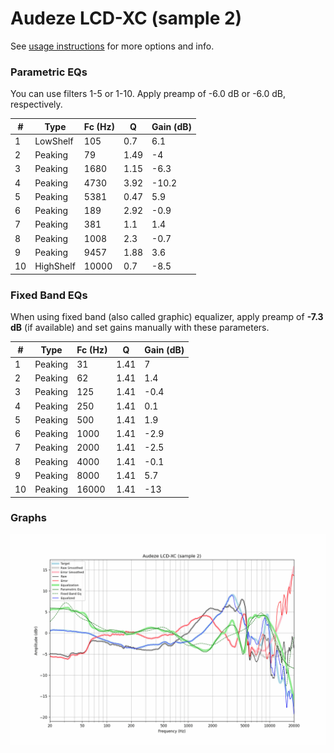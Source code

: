 # Audeze LCD-XC (sample 2)
See [usage instructions](https://github.com/jaakkopasanen/AutoEq#usage) for more options and info.

### Parametric EQs
You can use filters 1-5 or 1-10. Apply preamp of -6.0 dB or -6.0 dB, respectively.

|   # | Type      |   Fc (Hz) |    Q |   Gain (dB) |
|-----|-----------|-----------|------|-------------|
|   1 | LowShelf  |       105 | 0.7  |         6.1 |
|   2 | Peaking   |        79 | 1.49 |        -4   |
|   3 | Peaking   |      1680 | 1.15 |        -6.3 |
|   4 | Peaking   |      4730 | 3.92 |       -10.2 |
|   5 | Peaking   |      5381 | 0.47 |         5.9 |
|   6 | Peaking   |       189 | 2.92 |        -0.9 |
|   7 | Peaking   |       381 | 1.1  |         1.4 |
|   8 | Peaking   |      1008 | 2.3  |        -0.7 |
|   9 | Peaking   |      9457 | 1.88 |         3.6 |
|  10 | HighShelf |     10000 | 0.7  |        -8.5 |

### Fixed Band EQs
When using fixed band (also called graphic) equalizer, apply preamp of **-7.3 dB** (if available) and set gains manually with these parameters.

|   # | Type    |   Fc (Hz) |    Q |   Gain (dB) |
|-----|---------|-----------|------|-------------|
|   1 | Peaking |        31 | 1.41 |         7   |
|   2 | Peaking |        62 | 1.41 |         1.4 |
|   3 | Peaking |       125 | 1.41 |        -0.4 |
|   4 | Peaking |       250 | 1.41 |         0.1 |
|   5 | Peaking |       500 | 1.41 |         1.9 |
|   6 | Peaking |      1000 | 1.41 |        -2.9 |
|   7 | Peaking |      2000 | 1.41 |        -2.5 |
|   8 | Peaking |      4000 | 1.41 |        -0.1 |
|   9 | Peaking |      8000 | 1.41 |         5.7 |
|  10 | Peaking |     16000 | 1.41 |       -13   |

### Graphs
![](./Audeze%20LCD-XC%20(sample%202).png)
